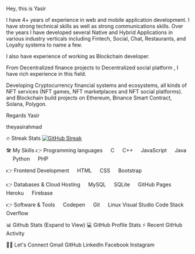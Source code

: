 Hey, this is Yasir  

I have 4+ years of experience in web and mobile application development. I have strong technical skills as well as strong communications skills. Over the years I have developed several Native and Hybrid Applications in various industry verticals including Fintech, Social, Chat, Restaurants, and Loyalty systems to name a few.

I also have experience of working as Blockchain developer.

From Decentralized finance projects to Decentralized social platform , I have rich experience in this field.

Developing Cryptocurrency financial systems and ecosystems, all kinds of NFT services (NFT games, NFT marketplaces and NFT social platforms). and Blockchain build projects on Ethereum, Binance Smart Contract, Solana, Polygon.

Regards
Yasir

theyasirahmad

🔥 Streak Stats
[![GitHub Streak](http://github-readme-streak-stats.herokuapp.com?user=theyasirahmad&theme=dark&hide_border=true&date_format=%5BY.%5Dn.j)](https://git.io/streak-stats)


🛠️ My Skills
👉 Programming languages
  C   C++   JavaScript   Java   Python   PHP

👉 Frontend Development
  HTML   CSS   Bootstrap

👉 Databases & Cloud Hosting
  MySQL   SQLite   GitHub Pages   Heroku   Firebase

👉 Software & Tools
  Codepen   Git   Linux  Visual Studio Code   Stack Overflow  


📊 Github Stats (Expand to View)
💻 GitHub Profile Stats
⚡ Recent GitHub Activity

🙋‍♀️ Let's Connect
Gmail GitHub LinkedIn Facebook Instagram
